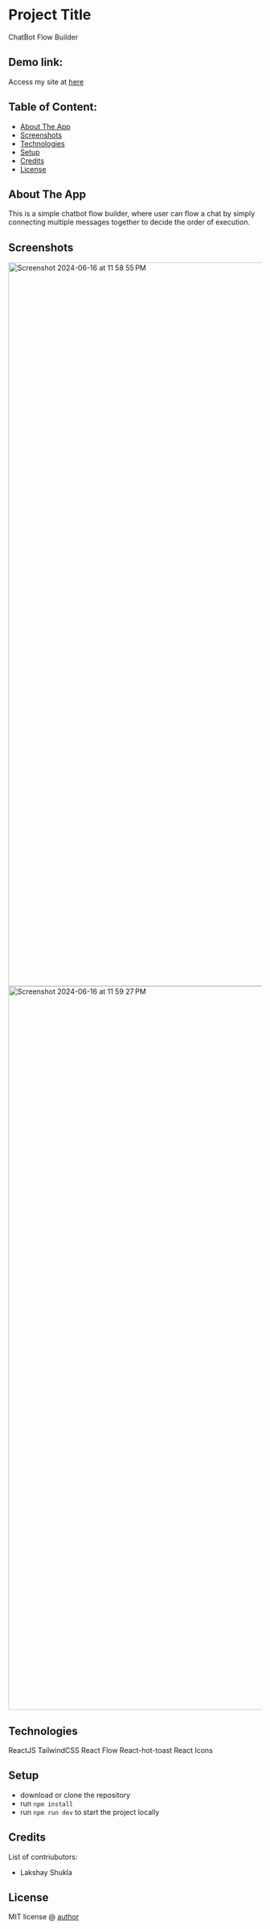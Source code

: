 # Project Title
ChatBot Flow Builder

## Demo link:
Access my site at [here](https://chat-bot-flow-builder-five.vercel.app/)

## Table of Content:

- [About The App](#about-the-app)
- [Screenshots](#screenshots)
- [Technologies](#technologies)
- [Setup](#setup)
- [Credits](#credits)
- [License](#license)

## About The App
 This is a simple chatbot flow builder, where user can flow a chat by simply connecting multiple messages together to decide the
order of execution.

## Screenshots

<img width="1440" alt="Screenshot 2024-06-16 at 11 58 55 PM" src="https://github.com/shuklaksh/ChatBot-Flow-Builder/assets/52699472/73f9f480-4605-43e8-9f56-da7fb166443e">
<img width="1440" alt="Screenshot 2024-06-16 at 11 59 27 PM" src="https://github.com/shuklaksh/ChatBot-Flow-Builder/assets/52699472/a9fde111-5cd8-4fed-af35-3bed55005292">

## Technologies
ReactJS
TailwindCSS
React Flow
React-hot-toast
React Icons

## Setup
- download or clone the repository
- run `npm install`
- run `npm run dev` to start the project locally

## Credits
List of contriubutors:
- Lakshay Shukla

## License

MIT license @ [author](author.com)
